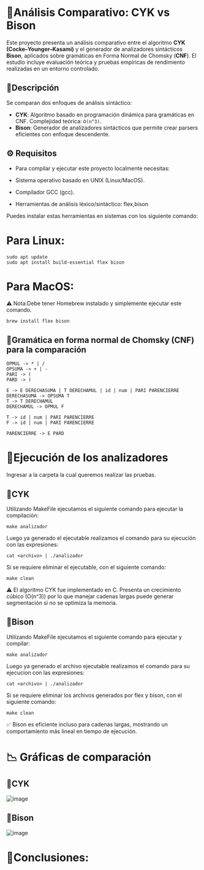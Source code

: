 # 🧠Análisis Comparativo: CYK vs Bison

Este proyecto presenta un análisis comparativo entre el algoritmo **CYK (Cocke–Younger–Kasami)** y el generador de analizadores sintácticos **Bison**, aplicados sobre gramáticas en Forma Normal de Chomsky (**CNF**). El estudio incluye evaluación teórica y pruebas empíricas de rendimiento realizadas en un entorno controlado.

## 🧩Descripción

Se comparan dos enfoques de análisis sintáctico:
- **CYK**: Algoritmo basado en programación dinámica para gramáticas en CNF. Complejidad teórica: `O(n^3)`.
- **Bison**: Generador de analizadores sintácticos que permite crear parsers eficientes con enfoque descendente.

## ⚙️ Requisitos

- Para compilar y ejecutar este proyecto localmente necesitas:

- Sistema operativo basado en UNIX (Linux/MacOS).

- Compilador GCC (gcc).

- Herramientas de análisis léxico/sintáctico: flex,bison

Puedes instalar estas herramientas en sistemas con los siguiente comando:

# Para Linux:
```
sudo apt update
sudo apt install build-essential flex bison
```
# Para MacOS:
⚠️ Nota:Debe tener Homebrew instalado y simplemente ejecutar este comando.
```
brew install flex bison
```

## 📘Gramática en forma normal de Chomsky (CNF) para la comparación

```
OPMUL -> * | /
OPSUMA -> + | -
PARI -> (
PARD -> )

E -> E DERECHASUMA | T DERECHAMUL | id | num | PARI PARENCIERRE
DERECHASUMA -> OPSUMA T
T -> T DERECHAMUL
DERECHAMUL -> OPMUL F

T -> id | num | PARI PARENCIERRE
F -> id | num | PARI PARENCIERRE

PARENCIERRE -> E PARD
```

# 🚀Ejecución de los analizadores

Ingresar a la carpeta la cual queremos realizar las pruebas.

## 🔹CYK
Utilizando MakeFile ejecutamos el siguiente comando para ejecutar la compilación:
```
make analizador
```
Luego ya generado el ejecutable realizamos el comando para su ejecución con las expresiones:
```
cat <archivo> | ./analizador
```
Si se requiere eliminar el ejecutable, con el siguiente comando:
```
make clean
```
⚠️ El algoritmo CYK fue implementado en C. Presenta un crecimiento cúbico (O(n^3)) por lo que manejar cadenas largas puede generar segmentación si no se optimiza la memoria.

## 🔹Bison
Utilizando MakeFile ejecutamos el siguiente comando para ejecutar y compilar:
```
make analizador
```
Luego ya generado el archivo ejecutable realizamos el comando para su ejecucion con las expresiones:
```
cat <archivo> | ./analizador
```
Si se requiere eliminar los archivos generados por flex y bison, con el siguiente comando:
```
make clean
```
✅ Bison es eficiente incluso para cadenas largas, mostrando un comportamiento más lineal en tiempo de ejecución.

# 📉 Gráficas de comparación

## 🔹CYK
![image](https://github.com/user-attachments/assets/c4f41c46-0f7a-4e4b-a1a3-531d22ee3f6f)

## 🔹Bison
![image](https://github.com/user-attachments/assets/d10221cf-2d00-45f8-b010-1e44408d4968)

# 💬Conclusiones:
